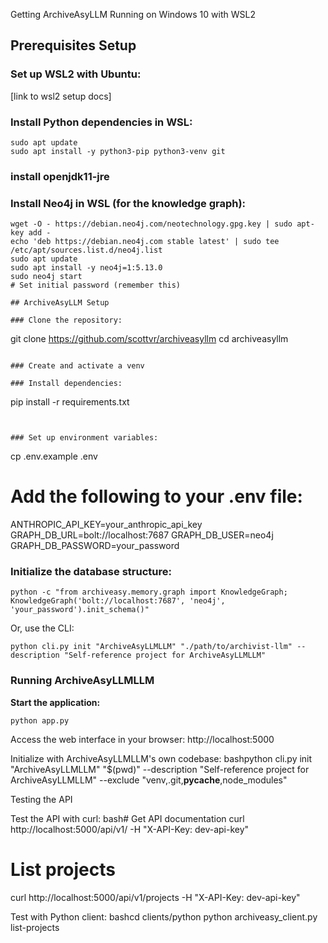 Getting ArchiveAsyLLM Running on Windows 10 with WSL2

## Prerequisites Setup

### Set up WSL2 with Ubuntu:
[link to wsl2 setup docs]

### Install Python dependencies in WSL:
```
sudo apt update
sudo apt install -y python3-pip python3-venv git
```

### install openjdk11-jre

### Install Neo4j in WSL (for the knowledge graph):
```
wget -O - https://debian.neo4j.com/neotechnology.gpg.key | sudo apt-key add -
echo 'deb https://debian.neo4j.com stable latest' | sudo tee /etc/apt/sources.list.d/neo4j.list
sudo apt update
sudo apt install -y neo4j=1:5.13.0
sudo neo4j start
# Set initial password (remember this)

## ArchiveAsyLLM Setup

### Clone the repository:
```
git clone https://github.com/scottvr/archiveasyllm
cd archiveasyllm
```

### Create and activate a venv

### Install dependencies:
```
pip install -r requirements.txt
```


### Set up environment variables:

```
cp .env.example .env
# Add the following to your .env file:
ANTHROPIC_API_KEY=your_anthropic_api_key
GRAPH_DB_URL=bolt://localhost:7687
GRAPH_DB_USER=neo4j
GRAPH_DB_PASSWORD=your_password

### Initialize the database structure:

```
python -c "from archiveasy.memory.graph import KnowledgeGraph; KnowledgeGraph('bolt://localhost:7687', 'neo4j', 'your_password').init_schema()"
```

Or, use the CLI:
```
python cli.py init "ArchiveAsyLLMLLM" "./path/to/archivist-llm" --description "Self-reference project for ArchiveAsyLLMLLM"
```

### Running ArchiveAsyLLMLLM

**Start the application:**
```
python app.py
```


Access the web interface in your browser:
http://localhost:5000

Initialize with ArchiveAsyLLMLLM's own codebase:
bashpython cli.py init "ArchiveAsyLLMLLM" "$(pwd)" --description "Self-reference project for ArchiveAsyLLMLLM" --exclude "venv,.git,__pycache__,node_modules"


Testing the API

Test the API with curl:
bash# Get API documentation
curl http://localhost:5000/api/v1/ -H "X-API-Key: dev-api-key"

# List projects
curl http://localhost:5000/api/v1/projects -H "X-API-Key: dev-api-key"

Test with Python client:
bashcd clients/python
python archiveasy_client.py list-projects